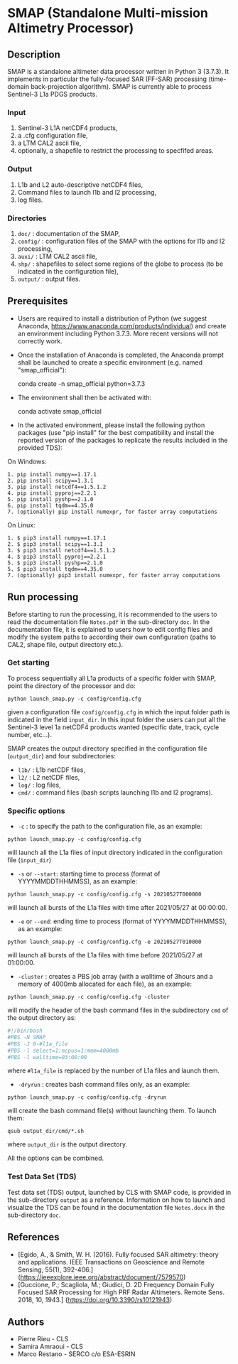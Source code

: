 # SMAP (Standalone Multi-mission Altimetry Processor)

## Description

SMAP is a standalone altimeter data processor written in Python 3 (3.7.3). It implements in particular the fully-focused SAR (FF-SAR) processing (time-domain back-projection algorithm).
SMAP is currently able to process Sentinel-3 L1a PDGS products.

### Input

1. Sentinel-3 L1A netCDF4 products,
2. a .cfg configuration file,
3. a LTM CAL2 ascii file,
4. optionally, a shapefile to restrict the processing to specfifed areas.

### Output

1. L1b and L2 auto-descriptive netCDF4 files,
2. Command files to launch l1b and l2 processing,
3. log files.

### Directories 

1. `doc/` : documentation of the SMAP,
2. `config/` : configuration files of the SMAP with the options for l1b and l2 processing,
3. `auxi/` : LTM CAL2 ascii file,
4. `shp/` : shapefiles to select some regions of the globe to process (to be indicated in the configuration file),
5. `output/` : output files.

## Prerequisites

- Users are required to install a distribution of Python (we suggest Anaconda,  https://www.anaconda.com/products/individual) and create an environment including Python 3.7.3. More recent versions will not correctly work. 

- Once the installation of Anaconda is completed, the Anaconda prompt shall be launched to create a specific environment (e.g. named "smap_official"):

	conda create -n smap_official python=3.7.3

- The environment shall then be activated with:  

	conda activate smap_official

- In the activated environment, please install the following python packages (use "pip install" for the best compatibility and install the reported version of the packages to replicate the results included in the provided TDS):

On Windows:

	1. pip install numpy==1.17.1
	2. pip install scipy==1.3.1
	3. pip install netcdf4==1.5.1.2
	4. pip install pyproj==2.2.1
	5. pip install pyshp==2.1.0
	6. pip install tqdm==4.35.0
	7. (optionally) pip install numexpr, for faster array computations

On Linux:

	1. $ pip3 install numpy==1.17.1
	2. $ pip3 install scipy==1.3.1
	3. $ pip3 install netcdf4==1.5.1.2
	4. $ pip3 install pyproj==2.2.1
	5. $ pip3 install pyshp==2.1.0
	5. $ pip3 install tqdm==4.35.0
	7. (optionally) pip3 install numexpr, for faster array computations


## Run processing

Before starting to run the processing, it is recommended to the users to read the documentation file `Notes.pdf` in the sub-directory `doc`. In the documentation file, it is explained to users how to edit config files and modify the system paths to according their own configuration (paths to CAL2, shape file, output directory etc.).

### Get starting

To process sequentially all L1a products of a specific folder with SMAP, point the directory of the processor and do:

    python launch_smap.py -c config/config.cfg

given a configuration file `config/config.cfg` in which the input folder path is indicated in the field `input_dir`. In this input folder the users can put all the Sentinel-3 level 1a netCDF4 products wanted (specific date, track, cycle number, etc...).

SMAP creates the output directory specified in the configuration file (`output_dir`) and four subdirectories:

- `l1b/` : L1b netCDF files,
- `l2/` : L2 netCDF files,
- `log/` : log files,
- `cmd/` : command files (bash scripts launching l1b and l2 programs).

### Specific options

- `-c` : to specify the path to the configuration file, as an example:
```
python launch_smap.py -c config/config.cfg
```
will launch all the L1a files of input directory indicated in the configuration file (`input_dir`)

- `-s` or `--start`: starting time to process (format of YYYYMMDDTHHMMSS), as an example:
```
python launch_smap.py -c config/config.cfg -s 20210527T000000 
```
will launch all bursts of the L1a files with time after 2021/05/27 at 00:00:00.

- `-e` or `--end`: ending time to process (format of YYYYMMDDTHHMMSS), as an example:
```
python launch_smap.py -c config/config.cfg -e 20210527T010000 
```
will launch all bursts of the L1a files with time before 2021/05/27 at 01:00:00.

- `-cluster` : creates a PBS job array (with a walltime of 3hours and a memory of 4000mb allocated for each file), as an example:
```
python launch_smap.py -c config/config.cfg -cluster
```
will modify the header of the bash command files in the subdirectory `cmd` of the output directory as:
```bash
#!/bin/bash
#PBS -N SMAP
#PBS -J 0-#l1a_file
#PBS -l select=1:ncpus=1:mem=4000mb
#PBS -l walltime=03:00:00
```
where `#l1a_file` is replaced by the number of L1a files and launch them.

- `-dryrun` : creates bash command files only, as an example:
```
python launch_smap.py -c config/config.cfg -dryrun
```
will create the bash command file(s) without launching them. To launch them:
```
qsub output_dir/cmd/*.sh
```
where `output_dir` is the output directory.

All the options can be combined.

### Test Data Set (TDS)

Test data set (TDS) output, launched by CLS with SMAP code, is provided in the sub-directory `output` as a reference. Information on how to launch and visualize the TDS can be found in the documentation file `Notes.docx` in the sub-directory `doc`.

## References

- [Egido, A., & Smith, W. H. (2016). Fully focused SAR altimetry: theory and applications. IEEE Transactions on Geoscience and Remote Sensing, 55(1), 392-406.] (https://ieeexplore.ieee.org/abstract/document/7579570)
- [Guccione, P.; Scagliola, M.; Giudici, D. 2D Frequency Domain Fully Focused SAR Processing for High PRF Radar Altimeters. Remote Sens. 2018, 10, 1943.] 
(https://doi.org/10.3390/rs10121943)

## Authors

- Pierre Rieu - CLS
- Samira Amraoui - CLS
- Marco Restano - SERCO c/o ESA-ESRIN